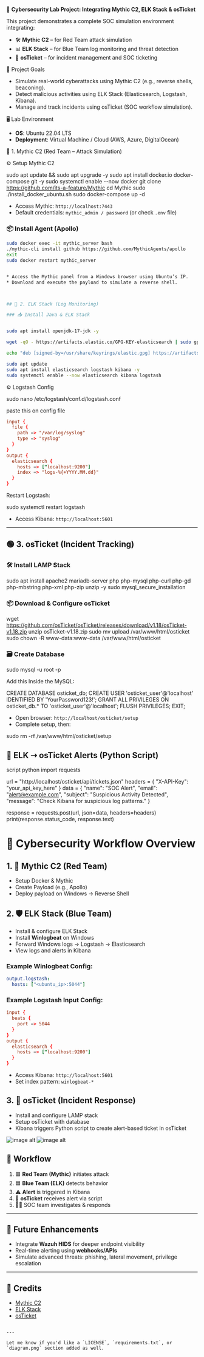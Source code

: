  🔐 **Cybersecurity Lab Project: Integrating Mythic C2, ELK Stack & osTicket**

This project demonstrates a complete SOC simulation environment integrating:

- 🛠️ **Mythic C2** – for Red Team attack simulation  
- 📊 **ELK Stack** – for Blue Team log monitoring and threat detection  
- 🎫 **osTicket** – for incident management and SOC ticketing  

 📌 Project Goals

- Simulate real-world cyberattacks using Mythic C2 (e.g., reverse shells, beaconing).  
- Detect malicious activities using ELK Stack (Elasticsearch, Logstash, Kibana).  
- Manage and track incidents using osTicket (SOC workflow simulation).  

 🖥️ Lab Environment

- **OS**: Ubuntu 22.04 LTS  
- **Deployment**: Virtual Machine / Cloud (AWS, Azure, DigitalOcean)  

 🔴 1. Mythic C2 (Red Team – Attack Simulation)

 ⚙️ Setup Mythic C2

sudo apt update && sudo apt upgrade -y
sudo apt install docker.io docker-compose git -y
sudo systemctl enable --now docker
git clone https://github.com/its-a-feature/Mythic
cd Mythic
sudo ./install_docker_ubuntu.sh
sudo docker-compose up -d


* Access Mythic: `http://localhost:7443`
* Default credentials: `mythic_admin / password` (or check `.env` file)

### 📦 Install Agent (Apollo)

```bash
sudo docker exec -it mythic_server bash  
./mythic-cli install github https://github.com/MythicAgents/apollo  
exit  
sudo docker restart mythic_server


* Access the Mythic panel from a Windows browser using Ubuntu’s IP.
* Download and execute the payload to simulate a reverse shell.



## 🔵 2. ELK Stack (Log Monitoring)

### 📥 Install Java & ELK Stack


sudo apt install openjdk-17-jdk -y

wget -qO - https://artifacts.elastic.co/GPG-KEY-elasticsearch | sudo gpg --dearmor -o /usr/share/keyrings/elastic.gpg

echo "deb [signed-by=/usr/share/keyrings/elastic.gpg] https://artifacts.elastic.co/packages/8.x/apt stable main" | sudo tee /etc/apt/sources.list.d/elastic-8.x.list

sudo apt update
sudo apt install elasticsearch logstash kibana -y
sudo systemctl enable --now elasticsearch kibana logstash
```

 ⚙️ Logstash Config


sudo nano /etc/logstash/conf.d/logstash.conf

paste this on config file 
```conf
input {
  file {
    path => "/var/log/syslog"
    type => "syslog"
  }
}
output {
  elasticsearch {
    hosts => ["localhost:9200"]
    index => "logs-%{+YYYY.MM.dd}"
  }
}
```

Restart Logstash:

sudo systemctl restart logstash

* Access Kibana: `http://localhost:5601`

---

## 🟢 3. osTicket (Incident Tracking)

### 🛠️ Install LAMP Stack


sudo apt install apache2 mariadb-server php php-mysql php-curl php-gd php-mbstring php-xml php-zip unzip -y
sudo mysql_secure_installation


### 📦 Download & Configure osTicket


wget https://github.com/osTicket/osTicket/releases/download/v1.18/osTicket-v1.18.zip
unzip osTicket-v1.18.zip
sudo mv upload /var/www/html/osticket
sudo chown -R www-data:www-data /var/www/html/osticket


### 🗃️ Create Database


sudo mysql -u root -p

 Add this Inside the  MySQL:

CREATE DATABASE osticket_db;
CREATE USER 'osticket_user'@'localhost' IDENTIFIED BY 'YourPassword123!';
GRANT ALL PRIVILEGES ON osticket_db.* TO 'osticket_user'@'localhost';
FLUSH PRIVILEGES;
EXIT;

* Open browser: `http://localhost/osticket/setup`
* Complete setup, then:


sudo rm -rf /var/www/html/osticket/setup


## 🔄 ELK ➝ osTicket Alerts (Python Script)

 script python
import requests

url = "http://localhost/osticket/api/tickets.json"
headers = {
    "X-API-Key": "your_api_key_here"
}
data = {
    "name": "SOC Alert",
    "email": "alert@example.com",
    "subject": "Suspicious Activity Detected",
    "message": "Check Kibana for suspicious log patterns."
}

response = requests.post(url, json=data, headers=headers)
print(response.status_code, response.text)


# 🔐 Cybersecurity Workflow Overview

## 1. 🚨 Mythic C2 (Red Team)

* Setup Docker & Mythic
* Create Payload (e.g., Apollo)
* Deploy payload on Windows → Reverse Shell

## 2. 🛡️ ELK Stack (Blue Team)

* Install & configure ELK Stack
* Install **Winlogbeat** on Windows
* Forward Windows logs → Logstash → Elasticsearch
* View logs and alerts in Kibana

### Example Winlogbeat Config:

```yaml
output.logstash:
  hosts: ["<ubuntu_ip>:5044"]
```

### Example Logstash Input Config:

```conf
input {
  beats {
    port => 5044
  }
}
output {
  elasticsearch {
    hosts => ["localhost:9200"]
  }
}
```

* Access Kibana: `http://localhost:5601`
* Set index pattern: `winlogbeat-*`

## 3. 🎫 osTicket (Incident Response)

* Install and configure LAMP stack
* Setup osTicket with database
* Kibana triggers Python script to create alert-based ticket in osTicket

![image alt](https://github.com/KoppalaThrishank/soc-workflow/blob/afe24227f015f84885f45e5d3c19a3fd93f13dc2/Picture1.png)
  ![image alt](https://github.com/KoppalaThrishank/soc-workflow/blob/b7881a0658b5a9f4d96461d770fca7361a9d8178/Picture2.png)

## 🔄 Workflow

1. 🟥 **Red Team (Mythic)** initiates attack
2. 🟦 **Blue Team (ELK)** detects behavior
3. ⚠️ **Alert** is triggered in Kibana
4. 🎫 **osTicket** receives alert via script
5. 👩‍💻 SOC team investigates & responds

---

## 🔮 Future Enhancements

* Integrate **Wazuh HIDS** for deeper endpoint visibility
* Real-time alerting using **webhooks/APIs**
* Simulate advanced threats: phishing, lateral movement, privilege escalation

---

## 🤝 Credits

* [Mythic C2](https://github.com/its-a-feature/Mythic)
* [ELK Stack](https://www.elastic.co/what-is/elk-stack)
* [osTicket](https://github.com/osTicket/osTicket)

```

---

Let me know if you'd like a `LICENSE`, `requirements.txt`, or `diagram.png` section added as well.
```
